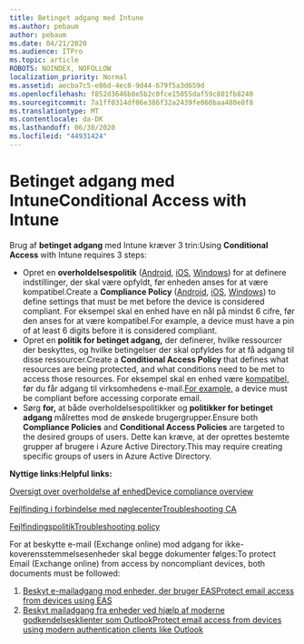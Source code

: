 ```yaml
---
title: Betinget adgang med Intune
ms.author: pebaum
author: pebaum
ms.date: 04/21/2020
ms.audience: ITPro
ms.topic: article
ROBOTS: NOINDEX, NOFOLLOW
localization_priority: Normal
ms.assetid: aecba7c5-e86d-4ec8-9d44-679f5a3d659d
ms.openlocfilehash: f852d3646b8e5b2c0fce15055daf59c801fb8240
ms.sourcegitcommit: 7a1ff0314df06e386f32a2439fe060baa480e8f8
ms.translationtype: MT
ms.contentlocale: da-DK
ms.lasthandoff: 06/30/2020
ms.locfileid: "44931424"
---
```

# <a name="conditional-access-with-intune"></a><span data-ttu-id="52b55-102">Betinget adgang med Intune</span><span class="sxs-lookup"><span data-stu-id="52b55-102">Conditional Access with Intune</span></span>

<span data-ttu-id="52b55-103">Brug af **betinget adgang** med Intune kræver 3 trin:</span><span class="sxs-lookup"><span data-stu-id="52b55-103">Using  **Conditional Access**  with Intune requires 3 steps:</span></span>

- <span data-ttu-id="52b55-104">Opret en **overholdelsespolitik** ([Android](https://docs.microsoft.com/intune/compliance-policy-create-android), [iOS](https://docs.microsoft.com/intune/compliance-policy-create-ios), [Windows](https://docs.microsoft.com//intune/compliance-policy-create-windows)) for at definere indstillinger, der skal være opfyldt, før enheden anses for at være kompatibel.</span><span class="sxs-lookup"><span data-stu-id="52b55-104">Create a  **Compliance Policy**  ([Android](https://docs.microsoft.com/intune/compliance-policy-create-android),  [iOS](https://docs.microsoft.com/intune/compliance-policy-create-ios),  [Windows](https://docs.microsoft.com//intune/compliance-policy-create-windows)) to define settings that must be met before the device is considered compliant.</span></span> <span data-ttu-id="52b55-105">For eksempel skal en enhed have en nål på mindst 6 cifre, før den anses for at være kompatibel.</span><span class="sxs-lookup"><span data-stu-id="52b55-105">For example, a device must have a pin of at least 6 digits before it is considered compliant.</span></span>
- <span data-ttu-id="52b55-106">Opret en **politik for betinget adgang,** der definerer, hvilke ressourcer der beskyttes, og hvilke betingelser der skal opfyldes for at få adgang til disse ressourcer.</span><span class="sxs-lookup"><span data-stu-id="52b55-106">Create a **Conditional Access Policy**  that defines what resources are being protected, and what conditions need to be met to access those resources.</span></span>  <span data-ttu-id="52b55-107">For eksempel skal en enhed være [kompatibel,](https://docs.microsoft.com/intune/tutorial-protect-email-on-unmanaged-devices#create-conditional-access-policies) før du får adgang til virksomhedens e-mail.</span><span class="sxs-lookup"><span data-stu-id="52b55-107">[For example,](https://docs.microsoft.com/intune/tutorial-protect-email-on-unmanaged-devices#create-conditional-access-policies)  a device must be compliant before accessing corporate email.</span></span>
- <span data-ttu-id="52b55-108">Sørg **for,** at både overholdelsespolitikker og **politikker for betinget adgang** målrettes mod de ønskede brugergrupper.</span><span class="sxs-lookup"><span data-stu-id="52b55-108">Ensure both **Compliance Policies**  and  **Conditional Access Policies**  are targeted to the desired groups of users.</span></span> <span data-ttu-id="52b55-109">Dette kan kræve, at der oprettes bestemte grupper af brugere i Azure Active Directory.</span><span class="sxs-lookup"><span data-stu-id="52b55-109">This may require creating specific groups of users in Azure Active Directory.</span></span>

<span data-ttu-id="52b55-110">**Nyttige links:**</span><span class="sxs-lookup"><span data-stu-id="52b55-110">**Helpful links:**</span></span>

[<span data-ttu-id="52b55-111">Oversigt over overholdelse af enhed</span><span class="sxs-lookup"><span data-stu-id="52b55-111">Device compliance overview</span></span>](https://docs.microsoft.com/intune/device-compliance-get-started)

[<span data-ttu-id="52b55-112">Fejlfinding i forbindelse med nøglecenter</span><span class="sxs-lookup"><span data-stu-id="52b55-112">Troubleshooting CA</span></span>](https://docs.microsoft.com/intune/troubleshoot-conditional-access)

[<span data-ttu-id="52b55-113">Fejlfindingspolitik</span><span class="sxs-lookup"><span data-stu-id="52b55-113">Troubleshooting policy</span></span>](https://docs.microsoft.com/intune/troubleshoot-policies-in-microsoft-intune)

<span data-ttu-id="52b55-114">For at beskytte e-mail (Exchange online) mod adgang for ikke-koverensstemmelsesenheder skal begge dokumenter følges:</span><span class="sxs-lookup"><span data-stu-id="52b55-114">To protect Email (Exchange online) from access by noncompliant devices, both documents must be followed:</span></span>

1. [<span data-ttu-id="52b55-115">Beskyt e-mailadgang mod enheder, der bruger EAS</span><span class="sxs-lookup"><span data-stu-id="52b55-115">Protect email access from devices using EAS</span></span>](https://docs.microsoft.com/intune/tutorial-protect-email-on-unmanaged-devices)
2. [<span data-ttu-id="52b55-116">Beskyt mailadgang fra enheder ved hjælp af moderne godkendelsesklienter som Outlook</span><span class="sxs-lookup"><span data-stu-id="52b55-116">Protect email access from devices using modern authentication clients like Outlook</span></span>](https://docs.microsoft.com/intune/tutorial-protect-email-on-enrolled-devices)